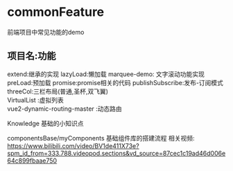 # commonFeature
前端项目中常见功能的demo

## 项目名:功能

extend:继承的实现
lazyLoad:懒加载
marquee-demo: 文字滚动功能实现
preLoad:预加载
promise:promise相关的代码
publishSubscribe:发布-订阅模式
threeCol:三栏布局(普通,圣杯,双飞翼)  
VirtualList :虚拟列表  
vue2-dynamic-routing-master :动态路由

Knowledge 基础的小知识点

componentsBase/myComponents  基础组件库的搭建流程 相关视频: https://www.bilibili.com/video/BV1de411X73e?spm_id_from=333.788.videopod.sections&vd_source=87cec1c19ad46d006e64c899fbaae750